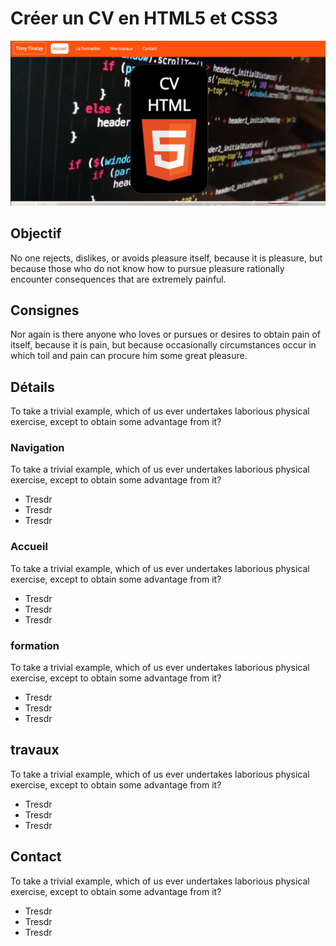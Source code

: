 # Créer un CV en HTML5 et CSS3
![image alt text](scr-sht-01.jpg)
## Objectif
 No one rejects, dislikes, or avoids pleasure itself, because it is pleasure, but because those who do not know how to pursue pleasure rationally encounter consequences that are extremely painful.
## Consignes
Nor again is there anyone who loves or pursues or desires to obtain pain of itself, because it is pain, but because occasionally circumstances occur in which toil and pain can procure him some great pleasure.
## Détails
To take a trivial example, which of us ever undertakes laborious physical exercise, except to obtain some advantage from it?
### Navigation
To take a trivial example, which of us ever undertakes laborious physical exercise, except to obtain some advantage from it?
* Tresdr
* Tresdr
* Tresdr
### Accueil
To take a trivial example, which of us ever undertakes laborious physical exercise, except to obtain some advantage from it?
* Tresdr
* Tresdr
* Tresdr
### formation
To take a trivial example, which of us ever undertakes laborious physical exercise, except to obtain some advantage from it?
* Tresdr
* Tresdr
* Tresdr
## travaux
To take a trivial example, which of us ever undertakes laborious physical exercise, except to obtain some advantage from it?
* Tresdr
* Tresdr
* Tresdr
## Contact
To take a trivial example, which of us ever undertakes laborious physical exercise, except to obtain some advantage from it?
* Tresdr
* Tresdr
* Tresdr
